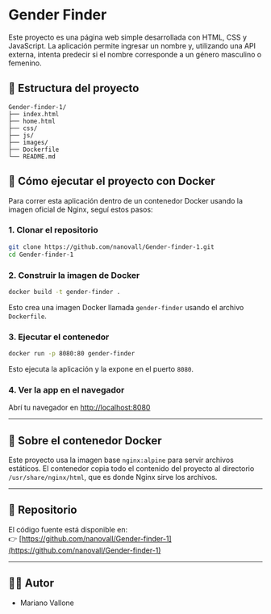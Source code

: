 # Gender Finder

Este proyecto es una página web simple desarrollada con HTML, CSS y JavaScript. La aplicación permite ingresar un nombre y, utilizando una API externa, intenta predecir si el nombre corresponde a un género masculino o femenino.

## 📁 Estructura del proyecto

```
Gender-finder-1/
├── index.html
├── home.html
├── css/
├── js/
├── images/
├── Dockerfile
└── README.md
```

## 🚀 Cómo ejecutar el proyecto con Docker

Para correr esta aplicación dentro de un contenedor Docker usando la imagen oficial de Nginx, seguí estos pasos:

### 1. Clonar el repositorio

```bash
git clone https://github.com/nanovall/Gender-finder-1.git
cd Gender-finder-1
```

### 2. Construir la imagen de Docker

```bash
docker build -t gender-finder .
```

Esto crea una imagen Docker llamada `gender-finder` usando el archivo `Dockerfile`.

### 3. Ejecutar el contenedor

```bash
docker run -p 8080:80 gender-finder
```

Esto ejecuta la aplicación y la expone en el puerto `8080`.

### 4. Ver la app en el navegador

Abrí tu navegador en [http://localhost:8080](http://localhost:8080)

---

## 🐳 Sobre el contenedor Docker

Este proyecto usa la imagen base `nginx:alpine` para servir archivos estáticos. El contenedor copia todo el contenido del proyecto al directorio `/usr/share/nginx/html`, que es donde Nginx sirve los archivos.

---

## 🔗 Repositorio

El código fuente está disponible en:  
👉 [https://github.com/nanovall/Gender-finder-1](https://github.com/nanovall/Gender-finder-1)

---

## 👨‍💻 Autor

- Mariano Vallone
